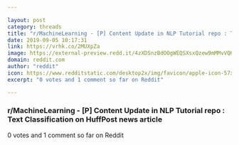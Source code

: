 ```yaml
---

layout: post
category: threads
title: "r/MachineLearning - [P] Content Update in NLP Tutorial repo : Text Classification on HuffPost news article"
date: 2019-09-05 10:17:31
link: https://vrhk.co/2MUXpZa
image: https://external-preview.redd.it/4zXDSnzBdOOgWEQSXsxQzew9mMMvVQHgqHRRhkekscc.jpg?auto=webp&s=26b4e2da9038763a8dc84a0e3eca6e45b61491b4
domain: reddit.com
author: "reddit"
icon: https://www.redditstatic.com/desktop2x/img/favicon/apple-icon-57x57.png
excerpt: "0 votes and 1 comment so far on Reddit"

---
```


### r/MachineLearning - [P] Content Update in NLP Tutorial repo : Text Classification on HuffPost news article

0 votes and 1 comment so far on Reddit